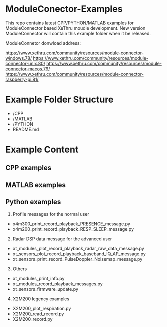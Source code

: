 # ModuleConector-Examples
This repo contains latest CPP/PYTHON/MATLAB examples for ModuleConnector based XeThru moudle development.
New version ModuleConnector will contain this example folder when it be released. 

ModuleConnetor donwload address:

https://www.xethru.com/community/resources/module-connector-windows.78/
https://www.xethru.com/community/resources/module-connector-unix.80/
https://www.xethru.com/community/resources/module-connector-macos.79/
https://www.xethru.com/community/resources/module-connector-raspberry-pi.81/

# Example Folder Structure

* /CPP
* /MATLAB
* /PYTHON
* README.md

# Example Content

## CPP examples

## MATLAB examples

## Python examples

1. Profile messages for the normal user
* x4m300_print_record_playback_PRESENCE_message.py
* x4m200_print_record_playback_RESP_SLEEP_message.py

2. Radar DSP data message for the advanced user
* xt_modules_plot_record_playback_radar_raw_data_message.py        
* xt_sensors_plot_record_playback_baseband_IQ_AP_message.py
* xt_sensors_print_record_PulseDoppler_Noisemap_message.py

3. Others
* xt_modules_print_info.py
* xt_modules_record_playback_messages.py  
* xt_sensors_firmware_update.py 

4. X2M200 legency examples 
* X2M200_plot_respiration.py
* X2M200_read_record.py
* X2M200_record.py
 

